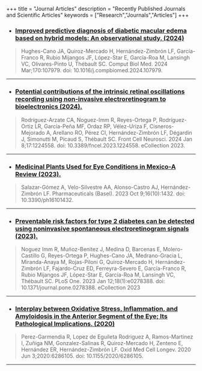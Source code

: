 +++
title = "Journal Articles"
description = "Recently Published Journals and Scientific Articles"
keywords = ["Research","Journals","Articles"]
+++


* ### [Improved predictive diagnosis of diabetic macular edema based on hybrid models: An observational study. (2024)](https://google.com)

> Hughes-Cano JA, Quiroz-Mercado H, Hernández-Zimbrón LF, García-Franco R, Rubio Mijangos JF, López-Star E, García-Roa M, Lansingh VC, Olivares-Pinto U, Thébault SC. Comput Biol Med. 2024 Mar;170:107979. doi: 10.1016/j.compbiomed.2024.107979.

---

* ### [Potential contributions of the intrinsic retinal oscillations recording using non-invasive electroretinogram to bioelectronics (2024).](https://google.com)

> Rodríguez-Arzate CA, Noguez-Imm R, Reyes-Ortega P, Rodríguez-Ortiz LR, García-Peña MF, Ordaz RP, Vélez-Uriza F, Cisneros-Mejorado A, Arellano RO, Pérez CI, Hernández-Zimbrón LF, Dégardin J, Simonutti M, Picaud S, Thébault SC. Front Cell Neurosci. 2024 Jan 8;17:1224558. doi: 10.3389/fncel.2023.1224558. eCollection 2023.

---

* ### [Medicinal Plants Used for Eye Conditions in Mexico-A Review (2023).](https://google.com)

> Salazar-Gómez A, Velo-Silvestre AA, Alonso-Castro AJ, Hernández-Zimbrón LF. Pharmaceuticals (Basel). 2023 Oct 9;16(10):1432. doi: 10.3390/ph16101432.

---

* ### [Preventable risk factors for type 2 diabetes can be detected using noninvasive spontaneous electroretinogram signals (2023).](https://google.com)

> Noguez Imm R, Muñoz-Benitez J, Medina D, Barcenas E, Molero-Castillo G, Reyes-Ortega P, Hughes-Cano JA, Medrano-Gracia L, Miranda-Anaya M, Rojas-Piloni G, Quiroz-Mercado H, Hernández-Zimbrón LF, Fajardo-Cruz ED, Ferreyra-Severo E, García-Franco R, Rubio Mijangos JF, López-Star E, García-Roa M, Lansingh VC, Thébault SC. PLoS One. 2023 Jan 12;18(1):e0278388. doi: 10.1371/journal.pone.0278388. eCollection 2023

---

* ### [Interplay between Oxidative Stress, Inflammation, and Amyloidosis in the Anterior Segment of the Eye; Its Pathological Implications. (2020)](https://google.com)

> Perez-Garmendia R, Lopez de Eguileta Rodriguez A, Ramos-Martinez I, Zuñiga NM, Gonzalez-Salinas R, Quiroz-Mercado H, Zenteno E, Hernández ER, Hernández-Zimbrón LF. Oxid Med Cell Longev. 2020 Jun 3;2020:6286105. doi: 10.1155/2020/6286105.

---

